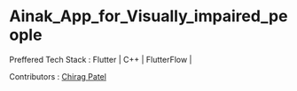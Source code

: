 # Ainak_App_for_Visually_impaired_people

Preffered Tech Stack : Flutter | C++ | FlutterFlow |

Contributors : [Chirag Patel](https://github.com/colonel-chirag)
